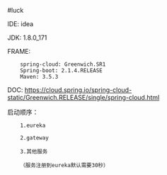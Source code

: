 #luck

IDE: idea

JDK: 1.8.0_171

FRAME: 
        
        spring-cloud: Greenwich.SR1
        Spring-boot: 2.1.4.RELEASE
        Maven: 3.5.3
        
DOC:
    https://cloud.spring.io/spring-cloud-static/Greenwich.RELEASE/single/spring-cloud.html
    
    
    
启动顺序：

        1.eureka
        
        2.gateway
        
        3.其他服务
        
        （服务注册到eureka默认需要30秒）